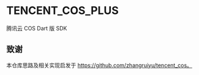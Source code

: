 # TENCENT_COS_PLUS

腾讯云 COS Dart 版 SDK

## 致谢

本仓库思路及相关实现启发于 https://github.com/zhangruiyu/tencent_cos。
